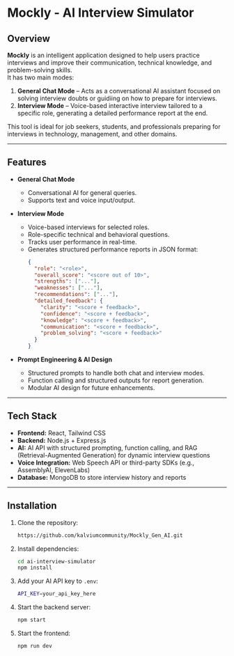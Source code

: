# Mockly - AI Interview Simulator

## Overview
**Mockly** is an intelligent application designed to help users practice interviews and improve their communication, technical knowledge, and problem-solving skills.  
It has two main modes:  

1. **General Chat Mode** – Acts as a conversational AI assistant focused on solving interview doubts or guidiing on how to prepare for interviews.  
2. **Interview Mode** – Voice-based interactive interview tailored to a specific role, generating a detailed performance report at the end.

This tool is ideal for job seekers, students, and professionals preparing for interviews in technology, management, and other domains.

---

## Features

- **General Chat Mode**
  - Conversational AI for general queries.
  - Supports text and voice input/output.
  
- **Interview Mode**
  - Voice-based interviews for selected roles.
  - Role-specific technical and behavioral questions.
  - Tracks user performance in real-time.
  - Generates structured performance reports in JSON format:
    ```json
    {
      "role": "<role>",
      "overall_score": "<score out of 10>",
      "strengths": ["..."],
      "weaknesses": ["..."],
      "recommendations": ["..."],
      "detailed_feedback": {
        "clarity": "<score + feedback>",
        "confidence": "<score + feedback>",
        "knowledge": "<score + feedback>",
        "communication": "<score + feedback>",
        "problem_solving": "<score + feedback>"
      }
    }
    ```

- **Prompt Engineering & AI Design**
  - Structured prompts to handle both chat and interview modes.
  - Function calling and structured outputs for report generation.
  - Modular AI design for future enhancements.

---

## Tech Stack

- **Frontend:** React, Tailwind CSS  
- **Backend:** Node.js + Express.js  
- **AI:** AI API with structured prompting, function calling, and RAG (Retrieval-Augmented Generation) for dynamic interview questions  
- **Voice Integration:** Web Speech API or third-party SDKs (e.g., AssemblyAI, ElevenLabs)  
- **Database:** MongoDB to store interview history and reports

---

## Installation

1. Clone the repository:
    ```bash
    https://github.com/kalviumcommunity/Mockly_Gen_AI.git
    ```

2. Install dependencies:
    ```bash
    cd ai-interview-simulator
    npm install
    ```

3. Add your AI API key to `.env`:
    ```bash
    API_KEY=your_api_key_here
    ```

4. Start the backend server:
    ```bash
    npm start
    ```

5. Start the frontend:
    ```bash
    npm run dev
    ```

